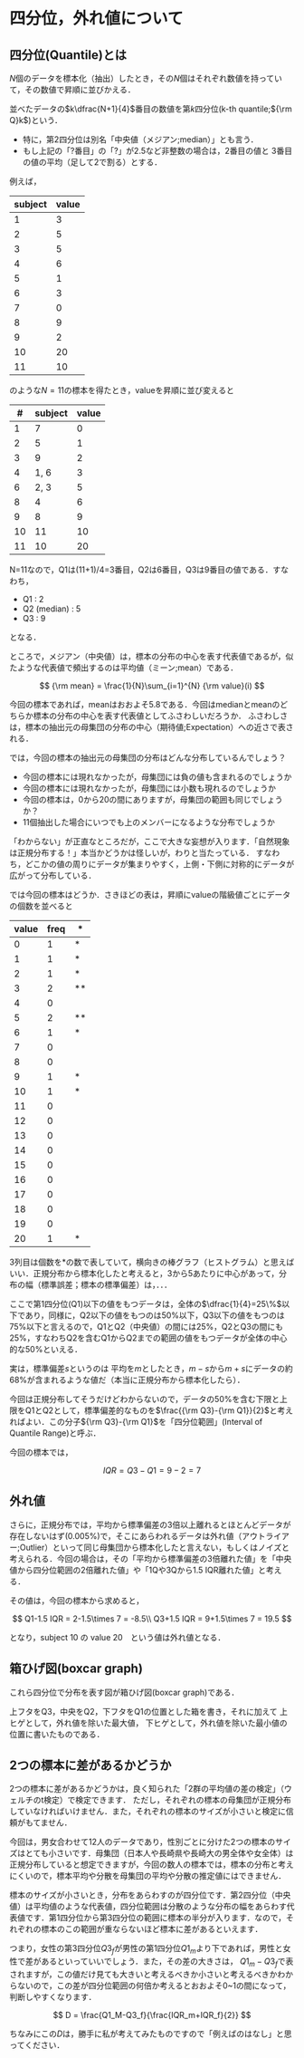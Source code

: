 # 四分位，外れ値について

## 四分位(Quantile)とは

$N$個のデータを標本化（抽出）したとき，その$N$個はそれぞれ数値を持っていて，その数値で昇順に並びかえる．

並べたデータの$k\dfrac{N+1}{4}$番目の数値を第$k$四分位(k-th quantile;${\rm Q}k$)という．

- 特に，第2四分位は別名「中央値（メジアン;median）」とも言う．
- もし上記の「?番目」の「?」が2.5など非整数の場合は，2番目の値と 3番目の値の平均（足して2で割る）とする．

例えば，

|subject|value|
|---|---|
|1|3|
|2|5|
|3|5|
|4|6|
|5|1|
|6|3|
|7|0|
|8|9|
|9|2|
|10|20|
|11|10|

のような$N=11$の標本を得たとき，valueを昇順に並び変えると

|#|subject|value|
|---|---|---|
|1|7|0|
|2|5|1|
|3|9|2|
|4|1, 6|3|
|6|2, 3|5|
|8|4|6|
|9|8|9|
|10|11|10|
|11|10|20|

N=11なので，Q1は(11+1)/4=3番目，Q2は6番目，Q3は9番目の値である．すなわち，

- Q1 : 2
- Q2 (median) : 5
- Q3 : 9

となる．

ところで，メジアン（中央値）は，標本の分布の中心を表す代表値であるが，似たような代表値で頻出するのは平均値（ミーン;mean）である．

$$
{\rm mean} = \frac{1}{N}\sum_{i=1}^{N} {\rm value}(i)  
$$

今回の標本であれば，meanはおおよそ$5.8$である．今回はmedianとmeanのどちらか標本の分布の中心を表す代表値としてふさわしいだろうか．
ふさわしさは，標本の抽出元の母集団の分布の中心（期待値;Expectation）への近さで表される．

では，今回の標本の抽出元の母集団の分布はどんな分布しているんでしょう？

- 今回の標本には現れなかったが，母集団には負の値も含まれるのでしょうか
- 今回の標本には現れなかったが，母集団には小数も現れるのでしょうか
- 今回の標本は，0から20の間にありますが，母集団の範囲も同じでしょうか？
- 11個抽出した場合にいつでも上のメンバーになるような分布でしょうか

「わからない」が正直なところだが，ここで大きな妄想が入ります．「自然現象は正規分布する！」本当かどうかは怪しいが，わりと当たっている．
すなわち，どこかの値の周りにデータが集まりやすく，上側・下側に対称的にデータが広がって分布している．

では今回の標本はどうか．さきほどの表は，昇順にvalueの階級値ごとにデータの個数を並べると

|value|freq|*|
|---|---|---|
|0|1|*|
|1|1|*|
|2|1|*|
|3|2|**|
|4|0||
|5|2|**|
|6|1|*|
|7|0||
|8|0||
|9|1|*|
|10|1|*|
|11|0||
|12|0||
|13|0||
|14|0||
|15|0||
|16|0||
|17|0||
|18|0||
|19|0||
|20|1|*|

3列目は個数を*の数で表していて，横向きの棒グラフ（ヒストグラム）と思えばいい．正規分布から標本化したと考えると，3から5あたりに中心があって，分布の幅（標準誤差；標本の標準偏差）は，．．．

ここで第1四分位(Q1)以下の値をもつデータは，全体の$\dfrac{1}{4}=25\%$以下であり，同様に，Q2以下の値をもつのは$50\%$以下，Q3以下の値をもつのは$75\%$以下と言えるので，Q1とQ2（中央値）の間には$25\%$，Q2とQ3の間にも$25\%$，すなわちQ2を含むQ1からQ2までの範囲の値をもつデータが全体の中心的な$50\%$といえる．

実は，標準偏差$s$というのは 平均を$m$としたとき，$m-s$から$m+s$にデータの約$68\%$が含まれるような値だ（本当に正規分布から標本化したら）．

今回は正規分布してそうだけどわからないので，データの$50\%$を含む下限と上限をQ1とQ2として，標準偏差的なものを$\frac{{\rm Q3}-{\rm Q1}}{2}$と考えればよい．この分子${\rm Q3}-{\rm Q1}$を「四分位範囲」(Interval of Quantile Range)と呼ぶ．

今回の標本では，

$$ IQR = Q3-Q1 = 9-2 = 7 $$ 

## 外れ値

さらに，正規分布では，平均から標準偏差の3倍以上離れるとほとんどデータが存在しないはず(0.005%)で，そこにあらわれるデータは外れ値（アウトライアー;Outlier）といって同じ母集団から標本化したと言えない，もしくはノイズと考えられる．今回の場合は，その「平均から標準偏差の3倍離れた値」を「中央値から四分位範囲の2倍離れた値」や「1Qや3Qから1.5 IQR離れた値」と考える．

その値は，今回の標本から求めると，

$$
Q1-1.5 IQR = 2-1.5\times 7 = -8.5\\
Q3+1.5 IQR = 9+1.5\times 7 = 19.5
$$

となり，subject 10 の value 20　という値は外れ値となる．

## 箱ひげ図(boxcar graph)

これら四分位で分布を表す図が箱ひげ図(boxcar graph)である．

上フタをQ3，中央をQ2，下フタをQ1の位置とした箱を書き，それに加えて
上ヒゲとして，外れ値を除いた最大値，
下ヒゲとして，外れ値を除いた最小値の位置に書いたものである．

## 2つの標本に差があるかどうか

2つの標本に差があるかどうかは，良く知られた「2群の平均値の差の検定」（ウェルチのt検定）で検定できます．
ただし，それぞれの標本の母集団が正規分布していなければいけません．また，それぞれの標本のサイズが小さいと検定に信頼がもてません．

今回は，男女合わせて12人のデータであり，性別ごとに分けた2つの標本のサイズはとても小さいです．母集団（日本人や長崎県や長崎大の男全体や女全体）は正規分布していると想定できますが，今回の数人の標本では，標本の分布と考えにくいので，標本平均や分散を母集団の平均や分散の推定値にはできません．

標本のサイズが小さいとき，分布をあらわすのが四分位です．第2四分位（中央値）は平均値のような代表値，四分位範囲は分散のような分布の幅をあらわす代表値です．第1四分位から第3四分位の範囲に標本の半分が入ります．なので，それぞれの標本のこの範囲が重ならないほど標本に差があるといえます．

つまり，女性の第3四分位$Q3_f$が男性の第1四分位$Q1_m$より下であれば，男性と女性で差があるといっていいでしょう．また，その差の大きさは，
$Q1_m-Q3_f$で表されますが，この値だけ見ても大きいと考えるべきか小さいと考えるべきかわからないので，この差が四分位範囲の何倍か考えるとおおよそ0~1の間になって，判断しやすくなります．

$$ D = \frac{Q1_M-Q3_f}{\frac{IQR_m+IQR_f}{2}} $$

ちなみにこの$D$は，勝手に私が考えてみたものですので「例えばのはなし」と思ってください．

